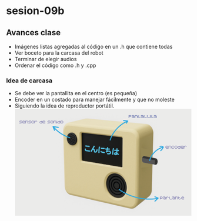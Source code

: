 # sesion-09b

## Avances clase
- Imágenes listas agregadas al código en un .h que contiene todas
- Ver boceto para la carcasa del robot
- Terminar de elegir audios
- Ordenar el código como .h y .cpp

### Idea de carcasa
- Se debe ver la pantallita en el centro (es pequeña)
- Encoder en un costado para manejar fácilmente y que no moleste
- Siguiendo la idea de reproductor portátil. 
![Imagen hecha con IA y modificada](./imagenes/imagenia.png)
